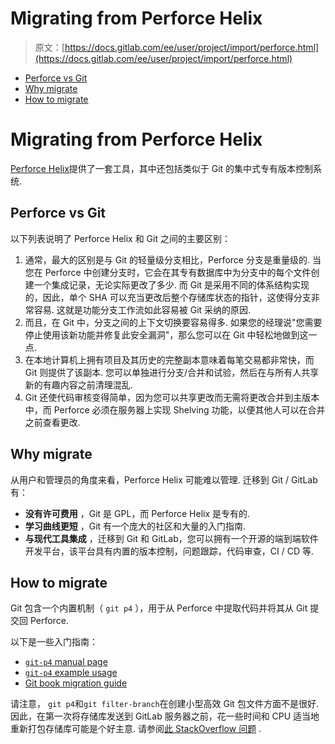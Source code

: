 # Migrating from Perforce Helix

> 原文：[https://docs.gitlab.com/ee/user/project/import/perforce.html](https://docs.gitlab.com/ee/user/project/import/perforce.html)

*   [Perforce vs Git](#perforce-vs-git)
*   [Why migrate](#why-migrate)
*   [How to migrate](#how-to-migrate)

# Migrating from Perforce Helix[](#migrating-from-perforce-helix "Permalink")

[Perforce Helix](https://www.perforce.com/)提供了一套工具，其中还包括类似于 Git 的集中式专有版本控制系统.

## Perforce vs Git[](#perforce-vs-git "Permalink")

以下列表说明了 Perforce Helix 和 Git 之间的主要区别：

1.  通常，最大的区别是与 Git 的轻量级分支相比，Perforce 分支是重量级的. 当您在 Perforce 中创建分支时，它会在其专有数据库中为分支中的每个文件创建一个集成记录，无论实际更改了多少. 而 Git 是采用不同的体系结构实现的，因此，单个 SHA 可以充当更改后整个存储库状态的指针，这使得分支非常容易. 这就是功能分支工作流如此容易被 Git 采纳的原因.
2.  而且，在 Git 中，分支之间的上下文切换要容易得多. 如果您的经理说"您需要停止使用该新功能并修复此安全漏洞"，那么您可以在 Git 中轻松地做到这一点.
3.  在本地计算机上拥有项目及其历史的完整副本意味着每笔交易都非常快，而 Git 则提供了该副本. 您可以单独进行分支/合并和试验，然后在与所有人共享新的有趣内容之前清理混乱.
4.  Git 还使代码审核变得简单，因为您可以共享更改而无需将更改合并到主版本中，而 Perforce 必须在服务器上实现 Shelving 功能，以便其他人可以在合并之前查看更改.

## Why migrate[](#why-migrate "Permalink")

从用户和管理员的角度来看，Perforce Helix 可能难以管理. 迁移到 Git / GitLab 有：

*   **没有许可费用** ，Git 是 GPL，而 Perforce Helix 是专有的.
*   **学习曲线更短** ，Git 有一个庞大的社区和大量的入门指南.
*   **与现代工具集成** ，迁移到 Git 和 GitLab，您可以拥有一个开源的端到端软件开发平台，该平台具有内置的版本控制，问题跟踪，代码审查，CI / CD 等.

## How to migrate[](#how-to-migrate "Permalink")

Git 包含一个内置机制（ `git p4` ），用于从 Perforce 中提取代码并将其从 Git 提交回 Perforce.

以下是一些入门指南：

*   [`git-p4` manual page](https://mirrors.edge.kernel.org/pub/software/scm/git/docs/git-p4.html)
*   [`git-p4` example usage](https://git.wiki.kernel.org/index.php/Git-p4_Usage)
*   [Git book migration guide](https://git-scm.com/book/en/v2/Git-and-Other-Systems-Migrating-to-Git#_perforce_import)

请注意， `git p4`和`git filter-branch`在创建小型高效 Git 包文件方面不是很好. 因此，在第一次将存储库发送到 GitLab 服务器之前，花一些时间和 CPU 适当地重新打包存储库可能是个好主意. 请参阅[此 StackOverflow 问题](https://stackoverflow.com/questions/28720151/git-gc-aggressive-vs-git-repack/) .